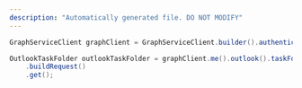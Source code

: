 ```yaml
---
description: "Automatically generated file. DO NOT MODIFY"
---
```

<!-- markdownlint-disable MD041 -->

```java
GraphServiceClient graphClient = GraphServiceClient.builder().authenticationProvider( authProvider ).buildClient();

OutlookTaskFolder outlookTaskFolder = graphClient.me().outlook().taskFolders("AAMkADIyAAAAABrJAAA=")
    .buildRequest()
    .get();
```
